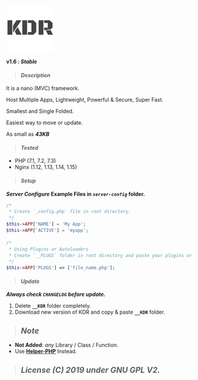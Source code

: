 ![KDR](_default/assets/favicon.png?raw=true "KDR")

**v1.6 : _Stable_**


> #### _Description_

It is a nano (MVC) framework.

Host Multiple Apps, Lightweight, Powerful & Secure, Super Fast.

Smallest and Single Folded.

Easiest way to move or update.

As small as **_43KB_**


> #### _Tested_

- PHP (7.1, 7.2, 7.3)
- Nginx (1.12, 1.13, 1.14, 1.15)


> #### _Setup_

**_Server Configure_ Example Files in **_`server-config`_** folder.**

```php
/*
 * Create `_config.php` file in root directory.
 */
$this->APP['NAME'] = 'My App';
$this->APP['ACTIVE'] = 'myapp';

/*
 * Using Plugins or Autoloaders
 * Create `__PLUGS` folder in root directory and paste your plugins or autoloads
 */
$this->APP['PLUGS'] => ['file_name.php'];
```


> #### _Update_

**_Always check _`CHANGELOG`_ before update._**
1. Delete **`__KDR`** folder completely.
2. Download new version of KDR and copy & paste **`__KDR`** folder.


> ## _Note_

- **Not Added**: _any_ Library / Class / Function.
- Use <a href="https://github.com/krishnaTORQUE/Helper-PHP" target="_blank">**Helper-PHP**</a> Instead.


> ## _License (C) 2019 under GNU GPL V2._

